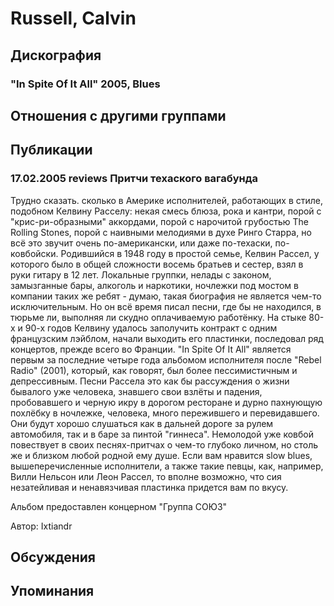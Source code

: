 # Russell, Calvin



## Дискография

### "In Spite Of It All" 2005, Blues




## Отношения с другими группами


## Публикации

### 17.02.2005 reviews Притчи техаского вагабунда

<P>Трудно сказать. сколько в Америке исполнителей, работающих в стиле, подобном Келвину Расселу: некая смесь блюза, рока и кантри, порой с "крис-ри-образными" аккордами, порой с нарочитой грубостью The Rolling Stones, порой с наивными мелодиями в духе Ринго Старра, но всё это звучит очень по-американски, или даже по-техаски, по-ковбойски. Родившийся в 1948 году в простой семье, Келвин Рассел, у которого было в общей сложности восемь братьев и сестер, взял в руки гитару в 12 лет. Локальные группки, нелады с законом, замызганные бары, алкоголь и наркотики, ночлежки под мостом в компании таких же ребят - думаю, такая биография не является чем-то исключительным. Но он всё время писал песни, где бы не находился, в тюрьме ли, выполняя ли скудно оплачиваемую работёнку. На стыке 80-х и 90-х годов Келвину удалось заполучить контракт с одним французским лэйблом, начали выходить его пластинки, последовал ряд концертов, прежде всего во Франции. "In Spite Of It All" является первым за последние четыре года альбомом исполнителя после "Rebel Radio" (2001), который, как говорят, был более пессимистичным и депрессивным. Песни Рассела это как бы рассуждения о жизни бывалого уже человека, знавшего свои взлёты и падения, пробовавшего и черную икру в дорогом ресторане и дурно пахнующую похлёбку в ночлежке, человека, много пережившего и перевидавшего. Они будут хорошо слушаться как в дальней дороге за рулем автомобиля, так и в баре за пинтой "гиннеса". Немолодой уже ковбой повествует в своих песнях-притчах о чем-то глубоко личном, но столь же и близком любой родной ему душе. Если вам нравится slow blues, вышеперечисленные исполнители, а также такие певцы, как, например, Вилли Нельсон или Леон Рассел, то вполне возможно, что сия незатейливая и ненавязчивая пластинка придется вам по вкусу.</P>
<P>Альбом предоставлен концерном "Группа СОЮЗ"</P>
Автор: Ixtiandr


## Обсуждения


## Упоминания

